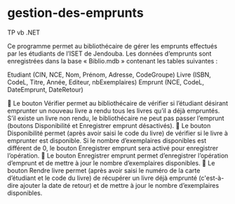 # gestion-des-emprunts
TP vb .NET

Ce programme permet au bibliothécaire de gérer les emprunts effectués par les
étudiants de l’ISET de Jendouba. Les données d’emprunts sont enregistrées dans la base
« Biblio.mdb » contenant les tables suivantes : 

Etudiant (CIN, NCE, Nom, Prénom, Adresse, CodeGroupe)
Livre (ISBN, CodeL, Titre, Année, Editeur, nbExemplaires)
Emprunt (NCE, CodeL, DateEmprunt, DateRetour)

 Le bouton Vérifier permet au bibliothécaire de vérifier si l’étudiant désirant emprunter un
nouveau livre a rendu tous les livres qu’il a déjà empruntés. S’il existe un livre non rendu,
le bibliothécaire ne peut pas passer l’emprunt (boutons Disponibilité et Enregistrer
emprunt désactivés).
 Le bouton Disponibilité permet (après avoir saisi le code du livre) de vérifier si le livre à
emprunter est disponible. Si le nombre d’exemplaires disponibles est différent de 0, le bouton
Enregistrer emprunt sera activé pour enregistrer l’opération.
 Le bouton Enregistrer emprunt permet d’enregistrer l’opération d’emprunt et de mettre à jour
le nombre d’exemplaires disponibles.
 Le bouton Rendre livre permet (après avoir saisi le numéro de la carte d’étudiant et le code du
livre) de récupérer un livre déjà emprunté (c'est-à-dire ajouter la date de retour) et de mettre à
jour le nombre d’exemplaires disponibles.
